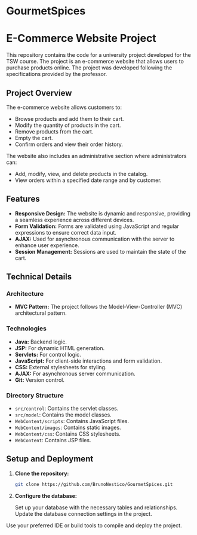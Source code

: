 # GourmetSpices
# E-Commerce Website Project

This repository contains the code for a university project developed for the TSW course. The project is an e-commerce website that allows users to purchase products online. The project was developed following the specifications provided by the professor.

## Project Overview

The e-commerce website allows customers to:
- Browse products and add them to their cart.
- Modify the quantity of products in the cart.
- Remove products from the cart.
- Empty the cart.
- Confirm orders and view their order history.

The website also includes an administrative section where administrators can:
- Add, modify, view, and delete products in the catalog.
- View orders within a specified date range and by customer.

## Features

- **Responsive Design:** The website is dynamic and responsive, providing a seamless experience across different devices.
- **Form Validation:** Forms are validated using JavaScript and regular expressions to ensure correct data input.
- **AJAX:** Used for asynchronous communication with the server to enhance user experience.
- **Session Management:** Sessions are used to maintain the state of the cart.

## Technical Details

### Architecture
- **MVC Pattern:** The project follows the Model-View-Controller (MVC) architectural pattern.

### Technologies
- **Java:** Backend logic.
- **JSP:** For dynamic HTML generation.
- **Servlets:** For control logic.
- **JavaScript:** For client-side interactions and form validation.
- **CSS:** External stylesheets for styling.
- **AJAX:** For asynchronous server communication.
- **Git:** Version control.

### Directory Structure
- `src/control`: Contains the servlet classes.
- `src/model`: Contains the model classes.
- `WebContent/scripts`: Contains JavaScript files.
- `WebContent/images`: Contains static images.
- `WebContent/css`: Contains CSS stylesheets.
- `WebContent`: Contains JSP files.

## Setup and Deployment
1. **Clone the repository:**
   ```sh
   git clone https://github.com/BrunoNestico/GourmetSpices.git
   
2. **Configure the database:**

   Set up your database with the necessary tables and relationships.
   Update the database connection settings in the project.

Use your preferred IDE or build tools to compile and deploy the project.
